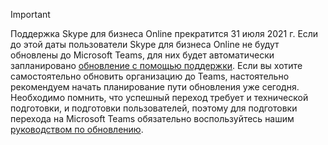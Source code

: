 > [!IMPORTANT]
> Поддержка Skype для бизнеса Online прекратится 31 июля 2021 г. Если до этой даты пользователи Skype для бизнеса Online не будут обновлены до Microsoft Teams, для них будет автоматически запланировано [обновление с помощью поддержки](/microsoftteams/upgrade-assisted). Если вы хотите самостоятельно обновить организацию до Teams, настоятельно рекомендуем начать планирование пути обновления уже сегодня. Необходимо помнить, что успешный переход требует и технической подготовки, и подготовки пользователей, поэтому для подготовки перехода на Microsoft Teams обязательно воспользуйтесь нашим [руководством по обновлению](/microsoftteams/upgrade-start-here).
